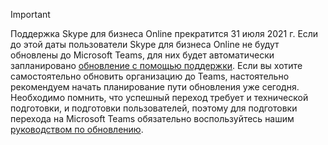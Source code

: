 > [!IMPORTANT]
> Поддержка Skype для бизнеса Online прекратится 31 июля 2021 г. Если до этой даты пользователи Skype для бизнеса Online не будут обновлены до Microsoft Teams, для них будет автоматически запланировано [обновление с помощью поддержки](/microsoftteams/upgrade-assisted). Если вы хотите самостоятельно обновить организацию до Teams, настоятельно рекомендуем начать планирование пути обновления уже сегодня. Необходимо помнить, что успешный переход требует и технической подготовки, и подготовки пользователей, поэтому для подготовки перехода на Microsoft Teams обязательно воспользуйтесь нашим [руководством по обновлению](/microsoftteams/upgrade-start-here).
